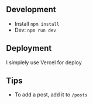 ## Development
- Install `npm install` 
- Dev: `npm run dev`

## Deployment
I simplely use Vercel for deploy

## Tips
- To add a post, add it to `/posts`


